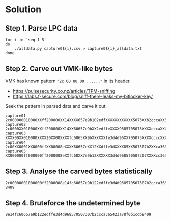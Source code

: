 # Solution

## Step 1. Parse LPC data

```
for i in `seq 1 5`
do
    ./alldata.py capture0${i}.csv > capture0${i}_alldata.txt
done
```

## Step 2. Carve out VMK-like bytes

VMK has known pattern `"2c 00 00 00 ......"` in its header.

* <https://pulsesecurity.co.nz/articles/TPM-sniffing>
* <https://labs.f-secure.com/blog/sniff-there-leaks-my-bitlocker-key/>

Seek the pattern in parsed data and carve it out.

```
capture01 2c000000010000XXff200000XX14XXXX657e9b102edfXXXXXXXXXXXX5073XXb2cccaXX5423XXXX0b1cXX84XX
capture02 2c0000XX010000XXff200000XX14XX60657e9bXX2edffeXXXX9685705073XXXXcccaXXXX23a78f0b1dXXXXXX
capture03 XXXX00XX010000XXXX20XX00XXXXfc6065XX9bXXXXXXfe3d4d96XX705073XXXXccccXXXX23a78f0b1cXXXX09
capture04 2c00XX0001XX0000ffXX00008eXXXX60657eXX12XXdffe3dXXXX85XX507307b2XXca3654XXa78f0b1cdb8409
capture05 XX000000ff000000ff2000008eXXfc60XX7e9b12XXXXXX3d4d9685f0507307XXXXcc365423XXXX0b1cdfXXXX
```

## Step 3. Analyse the carved bytes statistically

```
2c00000001000000ff2000008e14fc60657e9b122edffe3d4d968570507307b2ccca365423a78f0b1c??8409
```

## Step 4. Bruteforce the undetermined byte

```
8e14fc60657e9b122edffe3d4d968570507307b2ccca365423a78f0b1cdb8409
```
